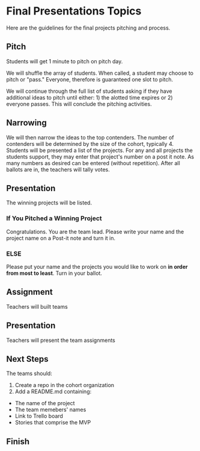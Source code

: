 # Final Presentations Topics

Here are the guidelines for the final projects pitching and process.

## Pitch

Students will get 1 minute to pitch on pitch day.

We will shuffle the array of students.  When called, a student may choose to
pitch or "pass."  Everyone, therefore is guaranteed one slot to pitch.

We will continue through the full list of students asking if they have
additional ideas to pitch until either: 1) the alotted time expires or 2)
everyone passes.  This will conclude the pitching activities.

## Narrowing

We will then narrow the ideas to the top contenders.  The number of contenders
will be determined by the size of the cohort, typically 4.  Students will be
presented a list of the projects.  For any and all projects the students
support, they may enter that project's number on a post it note.  As many
numbers as desired can be entered (without repetition).  After all ballots are
in, the teachers will tally votes.

## Presentation

The winning projects will be listed.

### If You Pitched a Winning Project

Congratulations.  You are the team lead.  Please write your name and the
project name on a Post-it note and turn it in.

### ELSE

Please put your name and the projects you would like to work on **in order from
most to least**.  Turn in your ballot.

## Assignment

Teachers will built teams

## Presentation

Teachers will present the team assignments

## Next Steps

The teams should:

1.  Create a repo in the cohort organization
2.  Add a README.md containing:
  * The name of the project
  * The team memebers' names
  * Link to Trello board
  * Stories that comprise the MVP

## Finish

